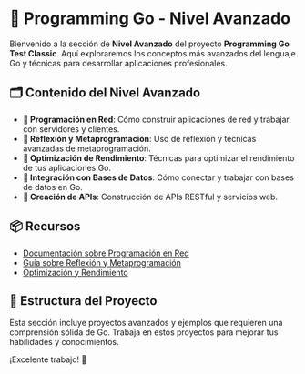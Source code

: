 # 📕 Programming Go - Nivel Avanzado

Bienvenido a la sección de **Nivel Avanzado** del proyecto **Programming Go Test Classic**. Aquí exploraremos los conceptos más avanzados del lenguaje Go y técnicas para desarrollar aplicaciones profesionales.

## 🗂️ Contenido del Nivel Avanzado

- **🔹 Programación en Red**: Cómo construir aplicaciones de red y trabajar con servidores y clientes.
- **🔹 Reflexión y Metaprogramación**: Uso de reflexión y técnicas avanzadas de metaprogramación.
- **🔹 Optimización de Rendimiento**: Técnicas para optimizar el rendimiento de tus aplicaciones Go.
- **🔹 Integración con Bases de Datos**: Cómo conectar y trabajar con bases de datos en Go.
- **🔹 Creación de APIs**: Construcción de APIs RESTful y servicios web.

## 📦 Recursos

- [Documentación sobre Programación en Red](https://golang.org/pkg/net/)
- [Guía sobre Reflexión y Metaprogramación](https://golang.org/doc/effective_go.html#reflection)
- [Optimización y Rendimiento](https://golang.org/pkg/runtime/)

## 📂 Estructura del Proyecto

Esta sección incluye proyectos avanzados y ejemplos que requieren una comprensión sólida de Go. Trabaja en estos proyectos para mejorar tus habilidades y conocimientos.

¡Excelente trabajo! 🚀
